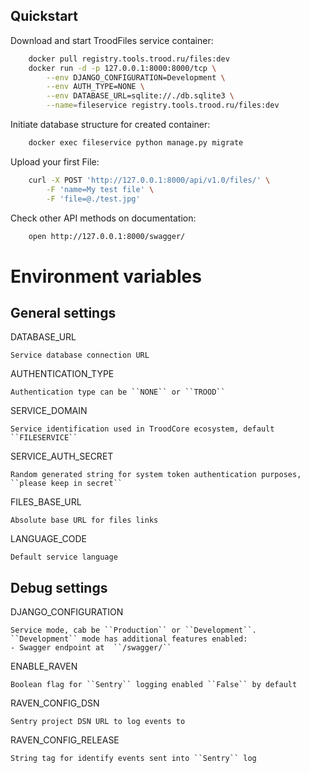 
Quickstart
----------

Download and start TroodFiles service container:

```bash
    docker pull registry.tools.trood.ru/files:dev
    docker run -d -p 127.0.0.1:8000:8000/tcp \
        --env DJANGO_CONFIGURATION=Development \
        --env AUTH_TYPE=NONE \
        --env DATABASE_URL=sqlite://./db.sqlite3 \
        --name=fileservice registry.tools.trood.ru/files:dev
```

Initiate database structure for created container:

```bash
    docker exec fileservice python manage.py migrate
```

Upload your first File:

```bash
    curl -X POST 'http://127.0.0.1:8000/api/v1.0/files/' \
        -F 'name=My test file' \
        -F 'file=@./test.jpg'
```

Check other API methods on documentation:

```bash
    open http://127.0.0.1:8000/swagger/
```

Environment variables
=====================

General settings
----------------

DATABASE_URL

    Service database connection URL


AUTHENTICATION_TYPE

    Authentication type can be ``NONE`` or ``TROOD``


SERVICE_DOMAIN

    Service identification used in TroodCore ecosystem, default ``FILESERVICE``


SERVICE_AUTH_SECRET

    Random generated string for system token authentication purposes, ``please keep in secret``


FILES_BASE_URL

    Absolute base URL for files links


LANGUAGE_CODE

    Default service language


Debug settings
--------------

DJANGO_CONFIGURATION

    Service mode, cab be ``Production`` or ``Development``.
    ``Development`` mode has additional features enabled:
    - Swagger endpoint at  ``/swagger/``
    

ENABLE_RAVEN

    Boolean flag for ``Sentry`` logging enabled ``False`` by default
    

RAVEN_CONFIG_DSN

    Sentry project DSN URL to log events to
    

RAVEN_CONFIG_RELEASE

    String tag for identify events sent into ``Sentry`` log
    